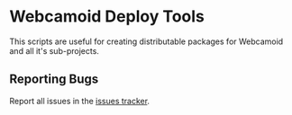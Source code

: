# Webcamoid Deploy Tools #

This scripts are useful for creating distributable packages for Webcamoid and all it's sub-projects.

## Reporting Bugs ##

Report all issues in the [issues tracker](http://github.com/webcamoid/DeployTools/issues).
